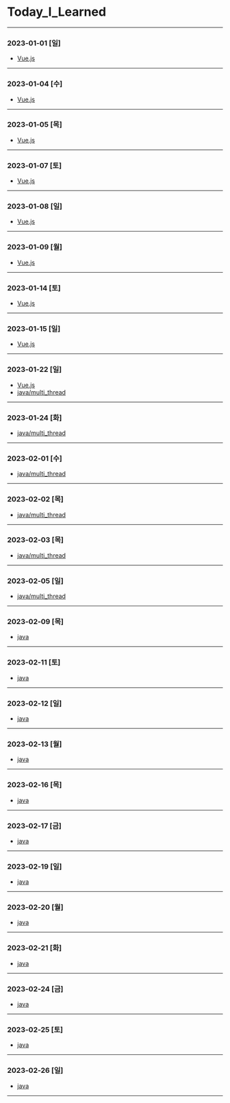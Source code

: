 # Today_I_Learned
* * *
### 2023-01-01 [일]
- [Vue.js](https://github.com/xxx-sj/Today_I_Learned/tree/master/vue)
* * *
### 2023-01-04 [수]
- [Vue.js](https://github.com/xxx-sj/Today_I_Learned/tree/master/vue)
* * *
### 2023-01-05 [목]
- [Vue.js](https://github.com/xxx-sj/Today_I_Learned/tree/master/vue)
* * *
### 2023-01-07 [토]
- [Vue.js](https://github.com/xxx-sj/Today_I_Learned/tree/master/vue)
* * *
### 2023-01-08 [일]
- [Vue.js](https://github.com/xxx-sj/Today_I_Learned/tree/master/vue)
* * *
### 2023-01-09 [월]
- [Vue.js](https://github.com/xxx-sj/Today_I_Learned/tree/master/vue)
* * *
### 2023-01-14 [토]
- [Vue.js](https://github.com/xxx-sj/Today_I_Learned/tree/master/vue)
* * *
### 2023-01-15 [일]
- [Vue.js](https://github.com/xxx-sj/Today_I_Learned/tree/master/vue)
* * *
### 2023-01-22 [일]
- [Vue.js](https://github.com/xxx-sj/Today_I_Learned/tree/master/vue)
- [java/multi_thread](https://github.com/xxx-sj/Today_I_Learned/tree/master/java/multi_thread)
* * *
### 2023-01-24 [화]
- [java/multi_thread](https://github.com/xxx-sj/Today_I_Learned/tree/master/java/multi_thread)
* * *
### 2023-02-01 [수]
- [java/multi_thread](https://github.com/xxx-sj/Today_I_Learned/tree/master/java/multi_thread)
* * *
### 2023-02-02 [목]
- [java/multi_thread](https://github.com/xxx-sj/Today_I_Learned/tree/master/java/multi_thread)
* * *
### 2023-02-03 [목]
- [java/multi_thread](https://github.com/xxx-sj/Today_I_Learned/tree/master/java/multi_thread)
* * *
### 2023-02-05 [일]
- [java/multi_thread](https://github.com/xxx-sj/Today_I_Learned/tree/master/java/multi_thread)
* * *
### 2023-02-09 [목]
- [java](https://github.com/xxx-sj/Today_I_Learned/tree/master/java)
* * *
### 2023-02-11 [토]
- [java](https://github.com/xxx-sj/Today_I_Learned/tree/master/java)
* * *
### 2023-02-12 [일]
- [java](https://github.com/xxx-sj/Today_I_Learned/tree/master/java)
* * *
### 2023-02-13 [월]
- [java](https://github.com/xxx-sj/Today_I_Learned/tree/master/java)
* * *
### 2023-02-16 [목]
- [java](https://github.com/xxx-sj/Today_I_Learned/tree/master/java)
* * *
### 2023-02-17 [금]
- [java](https://github.com/xxx-sj/Today_I_Learned/tree/master/java)
* * *
### 2023-02-19 [일]
- [java](https://github.com/xxx-sj/Today_I_Learned/tree/master/java)
* * *
### 2023-02-20 [월]
- [java](https://github.com/xxx-sj/Today_I_Learned/tree/master/java)
* * *
### 2023-02-21 [화]
- [java](https://github.com/xxx-sj/Today_I_Learned/tree/master/java)
* * *
### 2023-02-24 [금]
- [java](https://github.com/xxx-sj/Today_I_Learned/tree/master/java)
* * *
### 2023-02-25 [토]
- [java](https://github.com/xxx-sj/Today_I_Learned/tree/master/java)
* * *
### 2023-02-26 [일]
- [java](https://github.com/xxx-sj/Today_I_Learned/tree/master/java)
* * *



